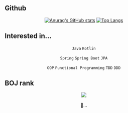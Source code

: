 
## Github

<div align = "center">
  
  [![Anurag's GitHub stats](https://github-readme-stats.vercel.app/api?username=shkisme&count_private=true&theme=material-palenight)](https://github.com/anuraghazra/github-readme-stats) 
  [![Top Langs](https://github-readme-stats.vercel.app/api/top-langs/?username=shkisme&layout=compact&theme=material-palenight&langs_count=6&private=true)](https://github.com/anuraghazra/github-readme-stats)
  
  </div>
  
## Interested in...

<div align = "center">
  
  `Java` `Kotlin`
  
  `Spring` `Spring Boot` `JPA`
  
  `OOP` `Functional Programming` `TDD` `DDD`
  
</div>
  
## BOJ rank

<div align = "center">
  <img align="center" src="http://mazassumnida.wtf/api/v2/generate_badge?boj=shk010130">
  <br><br>
  🤔...
</div>
